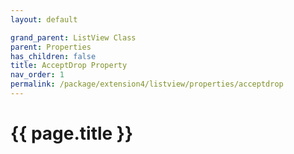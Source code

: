 ```yaml
---
layout: default

grand_parent: ListView Class
parent: Properties
has_children: false
title: AcceptDrop Property
nav_order: 1
permalink: /package/extension4/listview/properties/acceptdrop
---
```

# {{ page.title }}